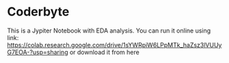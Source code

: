 # Coderbyte

This is a Jypiter Notebook with EDA analysis. You can run it online using link:
https://colab.research.google.com/drive/1sYWRpiW6LPpMTk_haZsz3lVUUyG7EOA-?usp=sharing  or download it from here

